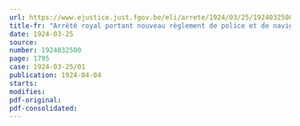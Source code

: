 ```yaml
---
url: https://www.ejustice.just.fgov.be/eli/arrete/1924/03/25/1924032500/justel
title-fr: "Arrêté royal portant nouveau règlement de police et de navigation du canal de Bruxelles au Rupel et du port de Bruxelles"
date: 1924-03-25
source:
number: 1924032500
page: 1795
case: 1924-03-25/01
publication: 1924-04-04
starts:
modifies:
pdf-original:
pdf-consolidated:
---
```


